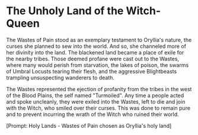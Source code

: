# The Unholy Land of the Witch-Queen

The Wastes of Pain stood as an exemplary testament to Oryllia's nature, the curses she planned to sew into the world. And so, she channeled more of her divinity into the land. The blackened land became a place of exile for the nearby tribes. Those deemed profane were cast out to the Wastes, where many would perish from starvation, the lakes of poison, the swarms of Umbral Locusts tearing their flesh, and the aggressive Blightbeasts trampling unsuspecting wanderers to death.

The Wastes represented the ejection of profanity from the tribes in the west of the Blood Plains, the self named "Turmoiled". Any time a people acted and spoke uncleanly, they were exiled into the Wastes, left to die and join with the Witch, who smiled over their curses. This was done to remain pure and to prevent incurring the wrath of the Witch who ruined their world.

\[Prompt: Holy Lands - Wastes of Pain chosen as Oryllia's holy land\]
